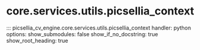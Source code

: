 # core.services.utils.picsellia_context

::: picsellia_cv_engine.core.services.utils.picsellia_context
    handler: python
    options:
        show_submodules: false
        show_if_no_docstring: true
        show_root_heading: true
